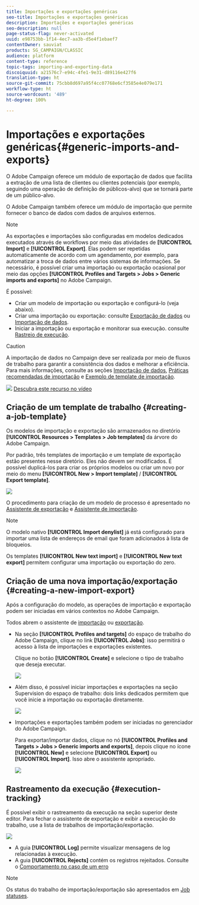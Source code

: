```yaml
---
title: Importações e exportações genéricas
seo-title: Importações e exportações genéricas
description: Importações e exportações genéricas
seo-description: null
page-status-flag: never-activated
uuid: e98753bb-1f14-4ec7-aa3b-d5e4f1ebaef7
contentOwner: sauviat
products: SG_CAMPAIGN/CLASSIC
audience: platform
content-type: reference
topic-tags: importing-and-exporting-data
discoiquuid: a21576c7-e94c-4fe1-9e31-d89116e427f6
translation-type: ht
source-git-commit: 75cbb8d697a95f4cc07768e6cf3585e4e079e171
workflow-type: ht
source-wordcount: '489'
ht-degree: 100%

---
```



# Importações e exportações genéricas{#generic-imports-and-exports}

O Adobe Campaign oferece um módulo de exportação de dados que facilita a extração de uma lista de clientes ou clientes potenciais (por exemplo, seguindo uma operação de definição de públicos-alvo) que se tornará parte de um público-alvo.

O Adobe Campaign também oferece um módulo de importação que permite fornecer o banco de dados com dados de arquivos externos.

>[!NOTE]
>
>As exportações e importações são configuradas em modelos dedicados executados através de workflows por meio das atividades de **[!UICONTROL Import]** e **[!UICONTROL Export]**. Elas podem ser repetidas automaticamente de acordo com um agendamento, por exemplo, para automatizar a troca de dados entre vários sistemas de informações. Se necessário, é possível criar uma importação ou exportação ocasional por meio das opções **[!UICONTROL Profiles and Targets > Jobs > Generic imports and exports]** no Adobe Campaign.

É possível:

* Criar um modelo de importação ou exportação e configurá-lo (veja abaixo).
* Criar uma importação ou exportação: consulte [Exportação de dados](../../platform/using/exporting-data.md) ou [Importação de dados](../../platform/using/importing-data.md).
* Iniciar a importação ou exportação e monitorar sua execução. consulte [Rastreio de execução](#execution-tracking).

>[!CAUTION]
>
>A importação de dados no Campaign deve ser realizada por meio de fluxos de trabalho para garantir a consistência dos dados e melhorar a eficiência. Para mais informações, consulte as seções [Importação de dados](../../workflow/using/importing-data.md), [Práticas recomendadas de importação](../../workflow/using/importing-data.md#best-practices-when-importing-data) e [Exemplo de template de importação](../../workflow/using/importing-data.md#setting-up-a-recurring-import).

![](assets/do-not-localize/how-to-video.png) [Descubra este recurso no vídeo](../../platform/using/exporting-and-importing-profiles.md#import-profiles-video)

## Criação de um template de trabalho {#creating-a-job-template}

Os modelos de importação e exportação são armazenados no diretório **[!UICONTROL Resources > Templates > Job templates]** da árvore do Adobe Campaign.

Por padrão, três templates de importação e um template de exportação estão presentes nesse diretório. Eles não devem ser modificados. É possível duplicá-los para criar os próprios modelos ou criar um novo por meio do menu **[!UICONTROL New > Import template]** / **[!UICONTROL Export template]**.

![](assets/s_ncs_user_export_wizard_template_create.png)

O procedimento para criação de um modelo de processo é apresentado no [Assistente de exportação](../../platform/using/exporting-data.md#export-wizard) e [Assistente de importação](../../platform/using/importing-data.md#import-wizard).

>[!NOTE]
>
>O modelo nativo **[!UICONTROL Import denylist]** já está configurado para importar uma lista de endereços de email que foram adicionados à lista de bloqueios.
> 
>Os templates **[!UICONTROL New text import]** e **[!UICONTROL New text export]** permitem configurar uma importação ou exportação do zero.

## Criação de uma nova importação/exportação {#creating-a-new-import-export}

Após a configuração do modelo, as operações de importação e exportação podem ser iniciadas em vários contextos no Adobe Campaign.

Todos abrem o assistente de [importação](../../platform/using/importing-data.md) ou [exportação](../../platform/using/exporting-data.md#export-wizard).

* Na seção **[!UICONTROL Profiles and targets]** do espaço de trabalho do Adobe Campaign, clique no link **[!UICONTROL Jobs]**: isso permitirá o acesso à lista de importações e exportações existentes.

   Clique no botão **[!UICONTROL Create]** e selecione o tipo de trabalho que deseja executar.

   ![](assets/s_ncs_user_import_from_home.png)

* Além disso, é possível iniciar importações e exportações na seção Supervision do espaço de trabalho: dois links dedicados permitem que você inicie a importação ou exportação diretamente.

   ![](assets/s_ncs_user_import_from_production.png)

* Importações e exportações também podem ser iniciadas no gerenciador do Adobe Campaign.

   Para exportar/importar dados, clique no nó **[!UICONTROL Profiles and Targets > Jobs > Generic imports and exports]**, depois clique no ícone **[!UICONTROL New]** e selecione **[!UICONTROL Export]** ou **[!UICONTROL Import]**. Isso abre o assistente apropriado.

   ![](assets/s_ncs_user_export_wizard_launch_from_menu.png)

## Rastreamento da execução {#execution-tracking}

É possível exibir o rastreamento da execução na seção superior deste editor. Para fechar o assistente de exportação e exibir a execução do trabalho, use a lista de trabalhos de importação/exportação.

![](assets/s_ncs_user_export_list_and_details.png)

* A guia **[!UICONTROL Log]** permite visualizar mensagens de log relacionadas à execução.
* A guia **[!UICONTROL Rejects]** contém os registros rejeitados. Consulte o [Comportamento no caso de um erro](../../platform/using/importing-data.md#behavior-in-the-event-of-an-error)

>[!NOTE]
>
>Os status do trabalho de importação/exportação são apresentados em [Job statuses](../../platform/using/importing-data.md#job-statuses).

